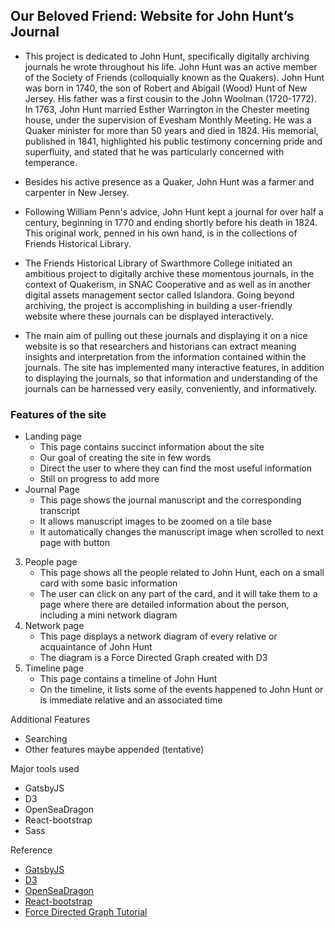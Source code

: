 ## Our Beloved Friend:  Website for John Hunt’s Journal

*  This project is dedicated to John Hunt, specifically digitally archiving journals he wrote throughout his life. John Hunt was an active member of the Society of Friends (colloquially known as the Quakers). John Hunt was born in 1740, the son of Robert and Abigail (Wood) Hunt of New Jersey. His father was a first cousin to the John Woolman (1720-1772). In 1763, John Hunt married Esther Warrington in the Chester meeting house, under the supervision of Evesham Monthly Meeting. He was a Quaker minister for more than 50 years and died in 1824. His memorial, published in 1841, highlighted his public testimony concerning pride and superfluity, and stated that he was particularly concerned with temperance.
*  Besides his active presence as a Quaker, John Hunt was a farmer and carpenter in New Jersey. 

*  Following William Penn's advice, John Hunt kept a journal for over half a century, beginning in 1770 and ending shortly before his death in 1824. This original work, penned in his own hand, is in the collections of Friends Historical Library. 

*  The Friends Historical Library of Swarthmore College initiated an ambitious project to digitally archive these momentous journals, in the context of Quakerism,  in SNAC Cooperative and as well as in another digital assets management sector called Islandora.  Going beyond archiving, the project is accomplishing in building a user-friendly website where these journals can be displayed interactively.

*  The main aim of pulling out these journals and displaying it on a nice website is so that researchers and historians can extract meaning insights and interpretation from the information contained within the journals.  The site has implemented many interactive features, in addition to displaying the journals, so that information and understanding of the journals can be harnessed very easily, conveniently, and informatively. 


### Features of the site
* Landing page
    * This page contains succinct information about the site
	* Our goal of creating the site in few words
	* Direct the user to where they can find the most useful information
	* Still on progress to add more
* 	Journal Page
    * This page shows the journal manuscript and the corresponding transcript 
	* It allows manuscript images to be zoomed on a tile base
    * It automatically changes the manuscript image when scrolled to next page with button
3.	People page
    * This page shows all the people related to John Hunt, each on a small card with some basic information
    * The user can click on any part of the card, and it will take them to a page where there are detailed information about the person, including a mini network diagram
4.	Network page
    * This page displays a network diagram of every relative or acquaintance of John Hunt
    * The diagram is a Force Directed Graph created with D3
5.	Timeline page
    * This page contains a timeline of John Hunt
    * On the timeline, it lists some of the events happened to John Hunt or is immediate relative and an associated time


Additional Features
* Searching 
* Other features maybe appended (tentative)


Major tools used
* GatsbyJS
*	D3
* OpenSeaDragon
* React-bootstrap
* Sass


Reference
* [GatsbyJS](/https://www.gatsbyjs.com/)
* [D3](/https://github.com/d3/d3/blob/main/API.md)
* [OpenSeaDragon](/https://medium.com/wesionary-team/getting-started-with-openseadragon-in-react-9461ec3bf841)
* [React-bootstrap](/https://react-bootstrap.github.io/layout/grid/)
* [Force Directed Graph Tutorial](/https://www.youtube.com/watch?v=y7DxbW9nwmo&t=4998s)




